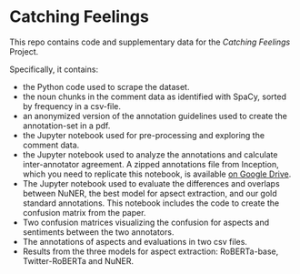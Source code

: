 # Catching Feelings
This repo contains code and supplementary data for the _Catching Feelings_ Project.

Specifically, it contains:

  - the Python code used to scrape the dataset.
  - the noun chunks in the comment data as identified with SpaCy, sorted by frequency in a csv-file.
  - an anonymized version of the annotation guidelines used to create the annotation-set in a pdf.
  - the Jupyter notebook used for pre-processing and exploring the comment data.
  - the Jupyter notebook used to analyze the annotations and calculate inter-annotator agreement. A zipped annotations file from Inception, which you need to replicate this notebook, is available [on Google Drive](https://drive.google.com/file/d/1KBzhly5fSLNOvyPsUbeC4DX2Z1D27Vse/view?usp=sharing).
  - The Jupyter notebook used to evaluate the differences and overlaps between NuNER, the best model for apsect extraction, and our gold standard annotations. This notebook includes the code to create the confusion matrix from the paper.
  - Two confusion matrices visualizing the confusion for aspects and sentiments between the two annotators.
  - The annotations of aspects and evaluations in two csv files.
  - Results from the three models for aspect extraction: RoBERTa-base, Twitter-RoBERTa and NuNER.
